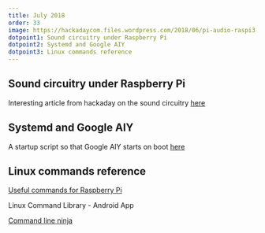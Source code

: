 ```yaml
---
title: July 2018
order: 33
image: https://hackadaycom.files.wordpress.com/2018/06/pi-audio-raspi3-audio-schematic-rethemed.jpg
dotpoint1: Sound circuitry under Raspberry Pi
dotpoint2: Systemd and Google AIY
dotpoint3: Linux commands reference
---
```


## Sound circuitry under Raspberry Pi
Interesting article from hackaday on the sound circuitry [here](https://hackaday.com/2018/07/13/behind-the-pin-how-the-raspberry-pi-gets-its-audio/)

## Systemd and Google AIY
A startup script so that Google AIY starts on boot [here](https://raspberrypisig.github.io/blog/voice/2018/07/15/aiy-autostart/)

## Linux commands reference
[Useful commands for Raspberry Pi](http://www.circuitbasics.com/useful-raspberry-pi-commands/)

Linux Command Library - Android App

[Command line ninja](http://commandlinefu.com)
